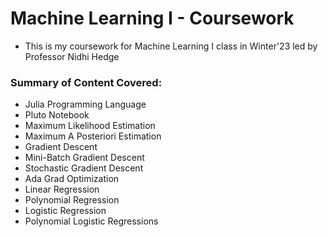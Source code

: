 # Machine Learning I - Coursework
- This is my coursework for Machine Learning I class in Winter'23 led by Professor Nidhi Hedge

### Summary of Content Covered:
- Julia Programming Language
- Pluto Notebook
- Maximum Likelihood Estimation
- Maximum A Posteriori Estimation
- Gradient Descent
- Mini-Batch Gradient Descent
- Stochastic Gradient Descent
- Ada Grad Optimization
- Linear Regression
- Polynomial Regression
- Logistic Regression
- Polynomial Logistic Regressions